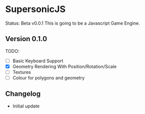 # SupersonicJS
Status: Beta v0.0.1
This is going to be a Javascript Game Engine.

## Version 0.1.0
TODO:
- [ ] Basic Keyboard Support
- [x] Geometry Rendering With Position/Rotation/Scale
- [ ] Textures
- [ ] Colour for polygons and geometry

## Changelog
- Initial update
